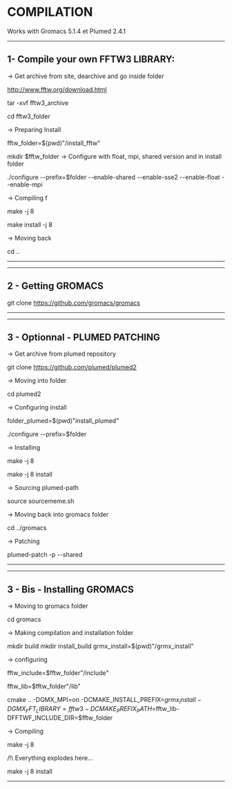 
COMPILATION
========================

Works with Gromacs 5.1.4 et Plumed 2.4.1

----------------------------------------
1- Compile your own FFTW3 LIBRARY:
----------------------------------------

-> Get archive from site, dearchive and go inside folder

http://www.fftw.org/download.html 

tar -xvf fftw3_archive

cd fftw3_folder

-> Preparing Install

fftw_folder=$(pwd)"/install_fftw" 

mkdir $fftw_folder 
-> Configure with float, mpi, shared version and in install folder

./configure --prefix=$folder --enable-shared --enable-sse2 --enable-float --enable-mpi

-> Compiling f

make -j 8

make install -j 8

-> Moving back

cd .. 

----------------------------------------

----------------------------------------
2 - Getting GROMACS
----------------------------------------

git clone https://github.com/gromacs/gromacs

----------------------------------------

--------------------------------------
3 - Optionnal - PLUMED PATCHING
--------------------------------------

-> Get archive from plumed repository

git clone https://github.com/plumed/plumed2

-> Moving into folder

cd plumed2

-> Configuring install

folder_plumed=$(pwd)"install_plumed"

./configure --prefix=$folder

-> Installing

make -j 8

make -j 8 install

-> Sourcing plumed-path

source sourcememe.sh

-> Moving back into gromacs folder

cd ../gromacs

-> Patching 

plumed-patch -p --shared 

--------------------------------------

--------------------------------------
3 - Bis - Installing GROMACS
--------------------------------------

-> Moving to gromacs folder

cd gromacs

-> Making compilation and installation folder

mkdir build
mkdir install_build
grmx_install=$(pwd)"/grmx_install"

-> configuring

fftw_include=$fftw_folder"/include"

fftw_lib=$fftw_folder"/lib"

cmake .. -DGMX_MPI=on -DCMAKE_INSTALL_PREFIX=$grmx_install -DGMX_FFT_LIBRARY=fftw3 -DCMAKE_PREFIX_PATH=$fftw_lib-DFFTWF_INCLUDE_DIR=$fftw_folder

-> Compiling

make -j 8

/!\ Everything explodes here...

make -j 8 install

--------------------------------------
